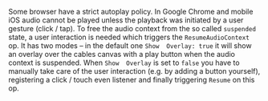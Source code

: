 Some browser have a strict autoplay policy. In Google Chrome and mobile iOS audio cannot be played unless the playback was initiated by a user gesture (click / tap). To free the audio context from the so called `suspended` state, a user interaction is needed which triggers the `ResumeAudioContext` op.
It has two modes – in the default one `Show  Overlay: true` it will show an overlay over the cables canvas with a play button when the audio context is suspended. 
When `Show  Overlay` is set to `false` you have to manually take care of the user interaction (e.g. by adding a button yourself), registering a click / touch even listener and finally triggering `Resume` on this op.